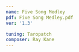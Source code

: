 ```yaml
---
name: Five Song Medley
pdf: Five Song Medley.pdf
ver: '1.3'

tuning: Taropatch
composer: Ray Kane
---
```

